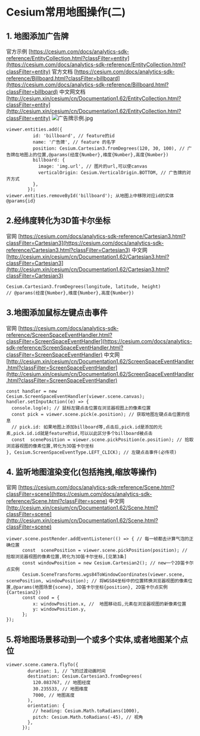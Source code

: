 # Cesium常用地图操作(二)
## 1. 地图添加广告牌
官方示例 [https://cesium.com/docs/analytics-sdk-reference/EntityCollection.html?classFilter=entity](https://cesium.com/docs/analytics-sdk-reference/EntityCollection.html?classFilter=entity)
官方文档 [https://cesium.com/docs/analytics-sdk-reference/Billboard.html?classFilter=billboard](https://cesium.com/docs/analytics-sdk-reference/Billboard.html?classFilter=billboard)
中文网文档 [http://cesium.xin/cesium/cn/Documentation1.62/EntityCollection.html?classFilter=entity](http://cesium.xin/cesium/cn/Documentation1.62/EntityCollection.html?classFilter=entity)
![广告牌示例.jpg](/vuePress/img/广告牌示例.jpg)
```
viewer.entities.add({
          id: 'billboard', // feature的id
          name: '广告牌', // feature 的名字
          position: Cesium.Cartesian3.fromDegrees(120, 30, 100), // 广告牌在地图上的位置,@params(经度{Number},维度{Number},高度{Number})
          billboard: {
            image: 'img.url', // 图片的url,可以使canvas
            verticalOrigin: Cesium.VerticalOrigin.BOTTOM, // 广告牌的对齐方式
          },
        });
viewer.entities.removeById('billboard'); 从地图上中移除对应id的实体 @params{id}
```
## 2.经纬度转化为3D笛卡尔坐标
官网 [https://cesium.com/docs/analytics-sdk-reference/Cartesian3.html?classFilter=Cartesian3](https://cesium.com/docs/analytics-sdk-reference/Cartesian3.html?classFilter=Cartesian3)
中文网 [http://cesium.xin/cesium/cn/Documentation1.62/Cartesian3.html?classFilter=Cartesian3](http://cesium.xin/cesium/cn/Documentation1.62/Cartesian3.html?classFilter=Cartesian3)
```
Cesium.Cartesian3.fromDegrees(longitude, latitude, height)
// @params(经度{Number},维度{Number},高度{Number})
```
## 3.地图添加鼠标左键点击事件
官网 [https://cesium.com/docs/analytics-sdk-reference/ScreenSpaceEventHandler.html?classFilter=ScreenSpaceEventHandler](https://cesium.com/docs/analytics-sdk-reference/ScreenSpaceEventHandler.html?classFilter=ScreenSpaceEventHandler)
中文网 [http://cesium.xin/cesium/cn/Documentation1.62/ScreenSpaceEventHandler.html?classFilter=ScreenSpaceEventHandler](http://cesium.xin/cesium/cn/Documentation1.62/ScreenSpaceEventHandler.html?classFilter=ScreenSpaceEventHandler)
```
const handler = new Cesium.ScreenSpaceEventHandler(viewer.scene.canvas);
handler.setInputAction((e) => {
  console.log(e); // 鼠标左键点击位置在浏览器视图上的像素位置
  const pick = viewer.scene.pick(e.position); // 获取地图左键点击位置的信息
  // pick.id: 如果地图上添加billboard等,点击后,pick.id是添加的元素,pick.id.id就是feature的id,可以以此区分多个billboard被点击
  const  scenePosition = viewer.scene.pickPosition(e.position); // 拾取浏览器视图的像素位置,转化为3D笛卡尔坐标
}, Cesium.ScreenSpaceEventType.LEFT_CLICK); // 左键点击事件(必传项)
```
## 4. 监听地图渲染变化(包括拖拽,缩放等操作)
官网 [https://cesium.com/docs/analytics-sdk-reference/Scene.html?classFilter=scene](https://cesium.com/docs/analytics-sdk-reference/Scene.html?classFilter=scene)
中文网 [http://cesium.xin/cesium/cn/Documentation1.62/Scene.html?classFilter=scene](http://cesium.xin/cesium/cn/Documentation1.62/Scene.html?classFilter=scene)
```
viewer.scene.postRender.addEventListener(() => { // 每一帧都去计算气泡的正确位置
      const  scenePosition = viewer.scene.pickPosition(position); // 拾取浏览器视图的像素位置,转化为3D笛卡尔坐标,[见第3条]
      const windowPosition = new Cesium.Cartesian2(); // new一个2D笛卡尔点实例
      Cesium.SceneTransforms.wgs84ToWindowCoordinates(viewer.scene, scenePosition, windowPosition); // 将WGS84坐标中的位置转换浏览器视图的像素位置,@params(地图场景{scene}, 3D笛卡尔坐标{position}, 2D笛卡尔点实例{Cartesian2})
      const cood = {
          x: windowPosition.x, //  地图移动后,元素在浏览器视图的新像素位置
          y: windowPosition.y, 
      };
});
```
## 5.将地图场景移动到一个或多个实体,或者地图某个点位
```
viewer.scene.camera.flyTo({
        duration: 1, // 飞的过渡动画时间
        destination: Cesium.Cartesian3.fromDegrees(
          120.083767, // 地图经度
          30.235533, // 地图维度
          7000, // 地图高度
        ),
        orientation: {
          // heading: Cesium.Math.toRadians(1000),
          pitch: Cesium.Math.toRadians(-45), // 视角
        },
      });
```